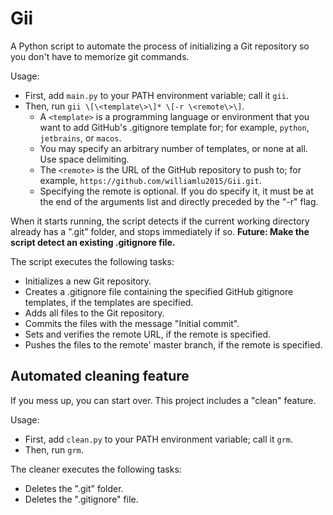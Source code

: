 # Gii
A Python script to automate the process of initializing a Git repository so you don't have to memorize git commands.

Usage:
* First, add `main.py` to your PATH environment variable; call it `gii`.
* Then, run `gii \[\<template\>\]* \[-r \<remote\>\]`.
    * A `<template>` is a programming language or environment that you want to add GitHub's .gitignore template for; for example, `python`, `jetbrains`, or `macos`.
    * You may specify an arbitrary number of templates, or none at all. Use space delimiting.
    * The `<remote>` is the URL of the GitHub repository to push to; for example, `https://github.com/williamlu2015/Gii.git`.
    * Specifying the remote is optional. If you do specify it, it must be at the end of the arguments list and directly preceded by the "-r" flag.

When it starts running, the script detects if the current working directory already has a ".git" folder, and stops immediately if so. **Future: Make the script detect an existing .gitignore file.**

The script executes the following tasks:
* Initializes a new Git repository.
* Creates a .gitignore file containing the specified GitHub gitignore templates, if the templates are specified.
* Adds all files to the Git repository.
* Commits the files with the message "Initial commit".
* Sets and verifies the remote URL, if the remote is specified.
* Pushes the files to the remote' master branch, if the remote is specified.

## Automated cleaning feature

If you mess up, you can start over. This project includes a "clean" feature.

Usage:
* First, add `clean.py` to your PATH environment variable; call it `grm`.
* Then, run `grm`.

The cleaner executes the following tasks:
* Deletes the ".git" folder.
* Deletes the ".gitignore" file.
